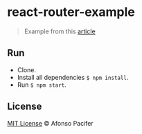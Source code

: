 # react-router-example

> Example from this [article](#)

## Run

- Clone.
- Install all dependencies `$ npm install`.
- Run `$ npm start`.

## License

[MIT License](https://github.com/afonsopacifer/react-router-example/blob/master/LICENSE.md) © Afonso Pacifer
